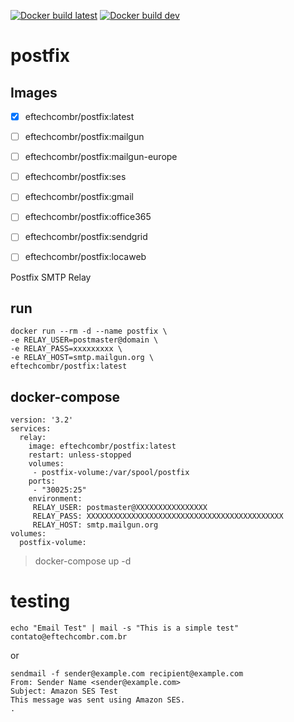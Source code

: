 [![Docker build latest](https://github.com/eftechcombr/postfix/actions/workflows/docker-publish-latest.yml/badge.svg)](https://github.com/eftechcombr/postfix/actions/workflows/docker-publish-latest.yml)
[![Docker build dev](https://github.com/eftechcombr/postfix/actions/workflows/docker-publish-dev.yml/badge.svg?branch=dev)](https://github.com/eftechcombr/postfix/actions/workflows/docker-publish-dev.yml)


# postfix

## Images

 - [x] eftechcombr/postfix:latest
 - [ ] eftechcombr/postfix:mailgun
 - [ ] eftechcombr/postfix:mailgun-europe
 - [ ] eftechcombr/postfix:ses
 - [ ] eftechcombr/postfix:gmail
 - [ ] eftechcombr/postfix:office365
 - [ ] eftechcombr/postfix:sendgrid
 - [ ] eftechcombr/postfix:locaweb
 

Postfix SMTP Relay

## run

    docker run --rm -d --name postfix \
    -e RELAY_USER=postmaster@domain \
    -e RELAY_PASS=xxxxxxxxx \
    -e RELAY_HOST=smtp.mailgun.org \
    eftechcombr/postfix:latest

## docker-compose

    version: '3.2'
    services:
      relay:
        image: eftechcombr/postfix:latest
        restart: unless-stopped
        volumes: 
         - postfix-volume:/var/spool/postfix
        ports:
         - "30025:25"
        environment:
         RELAY_USER: postmaster@XXXXXXXXXXXXXXXX
         RELAY_PASS: XXXXXXXXXXXXXXXXXXXXXXXXXXXXXXXXXXXXXXXXXXXX
         RELAY_HOST: smtp.mailgun.org
    volumes:
      postfix-volume:
      
      
> docker-compose up -d


 # testing

    echo "Email Test" | mail -s "This is a simple test" contato@eftechcombr.com.br
 
or

    sendmail -f sender@example.com recipient@example.com
    From: Sender Name <sender@example.com>
    Subject: Amazon SES Test                
    This message was sent using Amazon SES.                
    .




